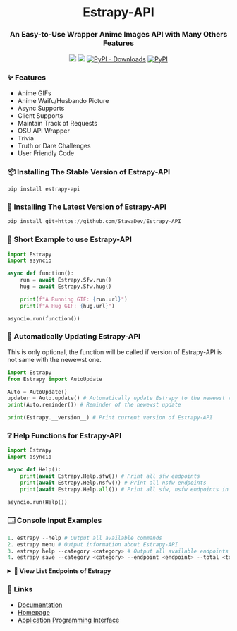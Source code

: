 <h1 align="center">
    Estrapy-API
</h1>

<h3 align="center">
    An Easy-to-Use Wrapper Anime Images API with Many Others Features
</h3>
<p align="center">
<a href="https://codeclimate.com/github/StawaDev/Estrapy-API/maintainability"><img src="https://api.codeclimate.com/v1/badges/94df604d6f4f73999c8e/maintainability"/></a>
<a href="https://stawa.gitbook.io/estraapi-documentation/"><img src ="https://img.shields.io/badge/Estra--API-Documentation-brightgreen?style=flat-square"></a>
<a href="https://pypi.org/project/Estrapy-API/"><img alt="PyPI - Downloads" src="https://img.shields.io/pypi/dm/Estrapy-API?style=flat-square"></a>
<a href="https://pypi.org/project/Estrapy-API/"><img alt="PyPI" src="https://img.shields.io/pypi/v/Estrapy-API?color=a&label=Estrapy-API&style=flat-square"></a>
</p>

### <span class="emoji">✨</span> Features

- Anime GIFs
- Anime Waifu/Husbando Picture
- Async Supports
- Client Supports
- Maintain Track of Requests
- OSU API Wrapper
- Trivia
- Truth or Dare Challenges
- User Friendly Code

### <span class="emoji">📦</span> Installing The Stable Version of Estrapy-API

```
pip install estrapy-api
```

### <span class="emoji">🚧</span> Installing The Latest Version of Estrapy-API

```py
pip install git+https://github.com/StawaDev/Estrapy-API
```

### <span class="emoji">📖</span> Short Example to use Estrapy-API

```py
import Estrapy
import asyncio

async def function():
    run = await Estrapy.Sfw.run()
    hug = await Estrapy.Sfw.hug()

    print(f"A Running GIF: {run.url}")
    print(f"A Hug GIF: {hug.url}")

asyncio.run(function())
```

### <span class="emoji">🔖</span> Automatically Updating Estrapy-API

This is only optional, the function will be called if version of Estrapy-API is not same with the newewst one.

```py
import Estrapy
from Estrapy import AutoUpdate

Auto = AutoUpdate()
updater = Auto.update() # Automatically update Estrapy to the newewst version
print(Auto.reminder()) # Reminder of the newewst update

print(Estrapy.__version__) # Print current version of Estrapy-API
```

### <span class="emoji">❔</span> Help Functions for Estrapy-API

```py
import Estrapy
import asyncio

async def Help():
    print(await Estrapy.Help.sfw()) # Print all sfw endpoints
    print(await Estrapy.Help.nsfw()) # Print all nsfw endpoints
    print(await Estrapy.Help.all()) # Print all sfw, nsfw endpoints in once

asyncio.run(Help())
```

### <span class="emoji">🗔</span> Console Input Examples

```s
1. estrapy --help # Output all available commands
2. estrapy menu # Output information about Estrapy-API
3. estrapy help --category <category> # Output all available endpoints in <category>
4. estrapy save --category <category> --endpoint <endpoint> --total <total> --filename <filename> # Save an Image from EstraAPI (with specific category and endpoint) to your computer
```

<details>

   <summary><span class="emoji">📃</span><b> View List Endpoints of Estrapy</b></summary>

<b>Note: Almost every function implemented to `Estrapy` are returning `PropertiesManager`. You can see the examples from here: https://github.com/StawaDev/Estrapy-API/tree/main/Examples</b>

### <span class="emoji">👌</span> Sfw Function Endpoints

Available PropertiesManager - `url`, `type`

| Sfw Function | Examples               | Output                   |
| ------------ | ---------------------- | ------------------------ |
| Run          | Estrapy.Sfw.run()      | Return PropertiesManager |
| Hug          | Estrapy.Sfw.hug()      | Return PropertiesManager |
| Smile        | Estrapy.Sfw.smile()    | Return PropertiesManager |
| Neko         | Estrapy.Sfw.neko()     | Return PropertiesManager |
| Poke         | Estrapy.Sfw.poke()     | Return PropertiesManager |
| Bite         | Estrapy.Sfw.bite()     | Return PropertiesManager |
| Slap         | Estrapy.Sfw.slap()     | Return PropertiesManager |
| Highfive     | Estrapy.Sfw.highfive() | Return PropertiesManager |
| Headpat      | Estrapy.Sfw.headpat()  | Return PropertiesManager |

### <span class="emoji">⁉️</span> Nsfw Function Endpoints

Available PropertiesManager - `url`, `type`

| NSFW Function | Examples            | Output                   |
| ------------- | ------------------- | ------------------------ |
| Kill          | Estrapy.Nsfw.kill() | Return PropertiesManager |
| Yuri          | Estrapy.Nsfw.yuri() | Return PropertiesManager |
| Yaoi          | Estrapy.Nsfw.yaoi() | Return PropertiesManager |

### <span class="emoji">🎮</span> AniGames Function Endpoints

Available PropertiesManager - `url`, `character_name`, `text`, `type`, `player`, `percentage`

| AniGames Function | Examples                    | Output                   |
| ----------------- | --------------------------- | ------------------------ |
| Truth             | Estrapy.AniGames.truth()    | Return PropertiesManager |
| Dare              | Estrapy.AniGames.dare()     | Return PropertiesManager |
| Waifu             | Estrapy.AniGames.waifu()    | Return PropertiesManager |
| Husbando          | Estrapy.AniGames.husbando() | Return PropertiesManager |

### <span class="emoji">🎮</span> Games Function Endpoints

Available PropertiesManager - `text`, `type`

| Games Function | Examples                | Output                   |
| -------------- | ----------------------- | ------------------------ |
| Truth          | Estrapy.Games.truth()   | Return PropertiesManager |
| Dare           | Estrapy.Games.dare()    | Return PropertiesManager |
| Shipper        | Estrapy.Games.shipper() | Return PropertiesManager |

### <img src=https://upload.wikimedia.org/wikipedia/commons/thumb/1/1e/Osu%21_Logo_2016.svg/1024px-Osu%21_Logo_2016.svg.png width="30" height="30"> OsuClients Function Endpoints

Available OsuProfileProperties - [On Our Github](https://github.com/StawaDev/Estrapy-API/blob/main/Estrapy/property.py#L75)
Available OsuBeatmapProperties - [On Our Github](https://github.com/StawaDev/Estrapy-API/blob/main/Estrapy/property.py#L147)

| OsuClients Function | Examples                                            | Description                 |
| ------------------- | --------------------------------------------------- | --------------------------- |
| OsuProfile          | Estrapy.OsuClients.profile(username="Stawa")        | Return OsuProfileProperties |
| OsuBeatmap          | Estrapy.OsuClients.beatmap(beatmap_id="beatmap_id") | Return OsuBeatmapProperties |

### <span class="emoji">❔</span> Trivia Function Endpoints

| Trivia Function | Examples                                                                       | Description                          |
| --------------- | ------------------------------------------------------------------------------ | ------------------------------------ |
| Add             | Trivia.add(question="question", answer="answer", options={"option": "option"}) | Add Questions Into A JSON File       |
| Remove          | Trivia.remove(1)                                                               | Removing Question In Specific Number |
| Run_Console     | Trivia.run_console                                                             | Run Trivia Through Console           |
| Run             | Trivia.run(random_pick=True)                                                   | Run Trivia With Return Statement     |
| Answer          | Trivia.answer(run, guess="answer")                                             | Answer Trivia From Run Function      |
| More Examples   | [In Our Github!](https://github.com/StawaDev/Estrapy-API)                      | More examples I guess?               |

</details>

### <span class="emoji">🔗</span> Links

- [Documentation](https://stawa.gitbook.io/estraapi-documentation)
- [Homepage](https://github.com/StawaDev/Estrapy-API)
- [Application Programming Interface](https://estra-api.vercel.app)
